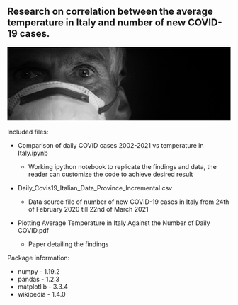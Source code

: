 ## Research on correlation between the average temperature in Italy and number of new COVID-19 cases.

![](mask.jpg "Mask")

Included files: 
* Comparison of daily COVID cases 2002-2021 vs temperature in Italy.ipynb 
    * Working ipython notebook to replicate the findings and data, 
      the reader can customize the code to achieve desired result
      
* Daily_Covis19_Italian_Data_Province_Incremental.csv
    * Data source file of number of new COVID-19 cases in Italy from 
      24th of February 2020 till 22nd of March 2021
      
* Plotting Average Temperature in Italy Against the Number of Daily COVID.pdf
    * Paper detailing the findings
    

Package information:
* numpy - 1.19.2
* pandas - 1.2.3
* matplotlib - 3.3.4
* wikipedia - 1.4.0

